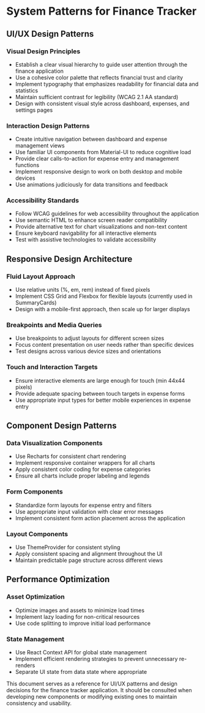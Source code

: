 # System Patterns for Finance Tracker

## UI/UX Design Patterns

### Visual Design Principles
- Establish a clear visual hierarchy to guide user attention through the finance application
- Use a cohesive color palette that reflects financial trust and clarity
- Implement typography that emphasizes readability for financial data and statistics
- Maintain sufficient contrast for legibility (WCAG 2.1 AA standard)
- Design with consistent visual style across dashboard, expenses, and settings pages

### Interaction Design Patterns
- Create intuitive navigation between dashboard and expense management views
- Use familiar UI components from Material-UI to reduce cognitive load
- Provide clear calls-to-action for expense entry and management functions
- Implement responsive design to work on both desktop and mobile devices
- Use animations judiciously for data transitions and feedback

### Accessibility Standards
- Follow WCAG guidelines for web accessibility throughout the application
- Use semantic HTML to enhance screen reader compatibility
- Provide alternative text for chart visualizations and non-text content
- Ensure keyboard navigability for all interactive elements
- Test with assistive technologies to validate accessibility

## Responsive Design Architecture

### Fluid Layout Approach
- Use relative units (%, em, rem) instead of fixed pixels
- Implement CSS Grid and Flexbox for flexible layouts (currently used in SummaryCards)
- Design with a mobile-first approach, then scale up for larger displays

### Breakpoints and Media Queries
- Use breakpoints to adjust layouts for different screen sizes
- Focus content presentation on user needs rather than specific devices
- Test designs across various device sizes and orientations

### Touch and Interaction Targets
- Ensure interactive elements are large enough for touch (min 44x44 pixels)
- Provide adequate spacing between touch targets in expense forms
- Use appropriate input types for better mobile experiences in expense entry

## Component Design Patterns

### Data Visualization Components
- Use Recharts for consistent chart rendering
- Implement responsive container wrappers for all charts
- Apply consistent color coding for expense categories
- Ensure all charts include proper labeling and legends

### Form Components
- Standardize form layouts for expense entry and filters
- Use appropriate input validation with clear error messages
- Implement consistent form action placement across the application

### Layout Components
- Use ThemeProvider for consistent styling
- Apply consistent spacing and alignment throughout the UI
- Maintain predictable page structure across different views

## Performance Optimization

### Asset Optimization
- Optimize images and assets to minimize load times
- Implement lazy loading for non-critical resources
- Use code splitting to improve initial load performance

### State Management
- Use React Context API for global state management
- Implement efficient rendering strategies to prevent unnecessary re-renders
- Separate UI state from data state where appropriate

This document serves as a reference for UI/UX patterns and design decisions for the finance tracker application. It should be consulted when developing new components or modifying existing ones to maintain consistency and usability.